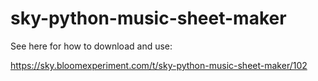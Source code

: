# sky-python-music-sheet-maker

See here for how to download and use:

https://sky.bloomexperiment.com/t/sky-python-music-sheet-maker/102
